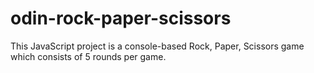 # odin-rock-paper-scissors
This JavaScript project is a console-based Rock, Paper, Scissors game which 
consists of 5 rounds per game.